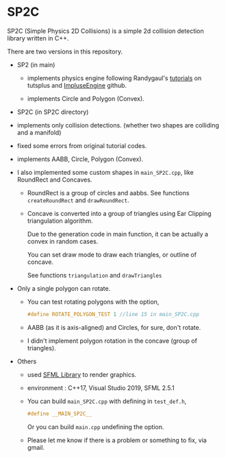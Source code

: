 # SP2C
SP2C (Simple Physics 2D Collisions) is a simple 2d collision detection library written in C++.



There are two versions in this repository.

* SP2 (in main)

  - implements physics engine following Randygaul's [tutorials](https://tutsplus.com/authors/randy-gaul) on tutsplus and [ImpluseEngine](https://github.com/RandyGaul/ImpulseEngine) github.

  - implements Circle and Polygon (Convex).

    

*  SP2C (in SP2C directory)

  - implements only collision detections. (whether two shapes are colliding and a manifold)

  - fixed some errors from original tutorial codes.

  - implements AABB, Circle, Polygon (Convex).

  - I also implemented some custom shapes in `main_SP2C.cpp`, like RoundRect and Concaves.

    - RoundRect is a group of circles and aabbs. See functions `createRoundRect` and `drawRoundRect`.

    - Concave is converted into a group of triangles using Ear Clipping triangulation algorithm.

      Due to the generation code in main function, it can be actually a convex in random cases.

      You can set draw mode to draw each triangles, or outline of concave.

      See functions `triangulation` and `drawTriangles`

  - Only a single polygon can rotate.

    - You can test rotating polygons with the option,

      ```c++
      #define ROTATE_POLYGON_TEST 1 //line 15 in main_SP2C.cpp
      ```

    - AABB (as it is axis-aligned) and Circles, for sure, don't rotate.
    - I didn't implement polygon rotation in the concave (group of triangles).



- Others

  - used [SFML Library](https://www.sfml-dev.org/) to render graphics.

  - environment : C++17, Visual Studio 2019, SFML 2.5.1

  - You can build `main_SP2C.cpp`  with defining in `test_def.h`,

    ```c++
    #define __MAIN_SP2C__
    ```

    Or you can build `main.cpp` undefining the option.

  - Please let me know if there is a problem or something to fix, via gmail.

